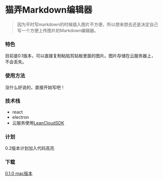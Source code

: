 # 猫弄Markdown编辑器
>因为平时写markdown的时候插入图片不方便，所以想来想去还是决定自己写一个方便上传图片的Markdown编辑器。

### 特色  
目前是0.1版本，可以直接复制粘贴剪贴板里面的图片。图片存储在云服务器上，不会丢失。
### 使用方法
没什么好说的，直接开始写吧！
### 技术栈
* react
* electron
* 云服务使用[LeanCloudSDK](www.leancloud.cn)
### 计划
0.2版本计划加入代码高亮

### 下载
[0.1.0 mac版本](https://github.com/imwangji/mono-markdown-editor/blob/master/dmg_and_exe/mono-markdown-editor-0.1.0.dmg)